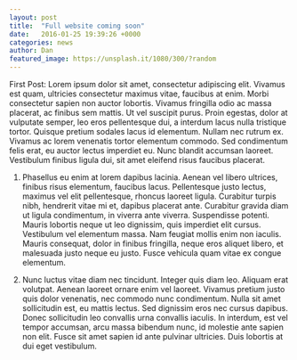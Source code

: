 ```yaml
---
layout: post
title:  "Full website coming soon"
date:   2016-01-25 19:39:26 +0000
categories: news
author: Dan
featured_image: https://unsplash.it/1080/300/?random
---
```


First Post: Lorem ipsum dolor sit amet, consectetur adipiscing elit. Vivamus est quam, ultricies consectetur maximus vitae, faucibus at enim. Morbi consectetur sapien non auctor lobortis. Vivamus fringilla odio ac massa placerat, ac finibus sem mattis. Ut vel suscipit purus. Proin egestas, dolor at vulputate semper, leo eros pellentesque dui, a interdum lacus nulla tristique tortor. Quisque pretium sodales lacus id elementum. Nullam nec rutrum ex. Vivamus ac lorem venenatis tortor elementum commodo. Sed condimentum felis erat, eu auctor lectus imperdiet eu. Nunc blandit accumsan laoreet. Vestibulum finibus ligula dui, sit amet eleifend risus faucibus placerat.

1. Phasellus eu enim at lorem dapibus lacinia. Aenean vel libero ultrices, finibus risus elementum, faucibus lacus. Pellentesque justo lectus, maximus vel elit pellentesque, rhoncus laoreet ligula. Curabitur turpis nibh, hendrerit vitae mi et, dapibus placerat ante. Curabitur gravida diam ut ligula condimentum, in viverra ante viverra. Suspendisse potenti. Mauris lobortis neque ut leo dignissim, quis imperdiet elit cursus. Vestibulum vel elementum massa. Nam feugiat mollis enim non iaculis. Mauris consequat, dolor in finibus fringilla, neque eros aliquet libero, et malesuada justo neque eu justo. Fusce vehicula quam vitae ex congue elementum.

2. Nunc luctus vitae diam nec tincidunt. Integer quis diam leo. Aliquam erat volutpat. Aenean laoreet ornare enim vel laoreet. Vivamus pretium justo quis dolor venenatis, nec commodo nunc condimentum. Nulla sit amet sollicitudin est, eu mattis lectus. Sed dignissim eros nec cursus dapibus. Donec sollicitudin leo convallis urna convallis iaculis. In interdum, est vel tempor accumsan, arcu massa bibendum nunc, id molestie ante sapien non elit. Fusce sit amet sapien id ante pulvinar ultricies. Duis lobortis at dui eget vestibulum.


